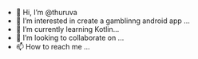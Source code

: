 - 👋 Hi, I’m @thuruva
- 👀 I’m interested in create a gamblinng android app ...
- 🌱 I’m currently learning Kotlin...
- 💞️ I’m looking to collaborate on ...
- 📫 How to reach me ...

<!---
thuruva/thuruva is a ✨ special ✨ repository because its `README.md` (this file) appears on your GitHub profile.
You can click the Preview link to take a look at your changes.
--->
